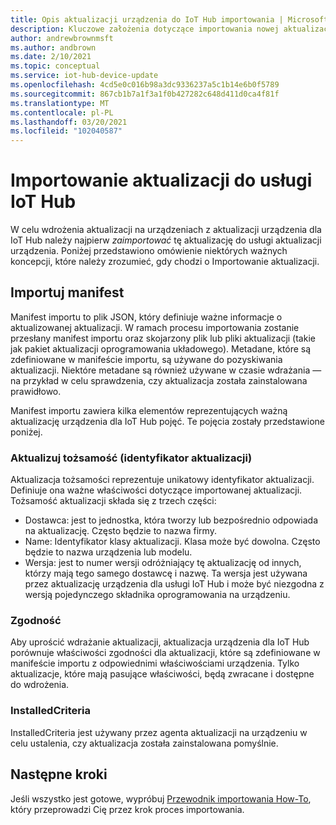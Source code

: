 ```yaml
---
title: Opis aktualizacji urządzenia do IoT Hub importowania | Microsoft Docs
description: Kluczowe założenia dotyczące importowania nowej aktualizacji do aktualizacji urządzenia dla IoT Hub.
author: andrewbrownmsft
ms.author: andbrown
ms.date: 2/10/2021
ms.topic: conceptual
ms.service: iot-hub-device-update
ms.openlocfilehash: 4cd5e0c016b98a3dc9336237a5c1b14e6b0f5789
ms.sourcegitcommit: 867cb1b7a1f3a1f0b427282c648d411d0ca4f81f
ms.translationtype: MT
ms.contentlocale: pl-PL
ms.lasthandoff: 03/20/2021
ms.locfileid: "102040587"
---
```

# <a name="importing-updates-into-device-update-for-iot-hub"></a>Importowanie aktualizacji do usługi IoT Hub
W celu wdrożenia aktualizacji na urządzeniach z aktualizacji urządzenia dla IoT Hub należy najpierw _zaimportować_ tę aktualizację do usługi aktualizacji urządzenia. Poniżej przedstawiono omówienie niektórych ważnych koncepcji, które należy zrozumieć, gdy chodzi o Importowanie aktualizacji.

## <a name="import-manifest"></a>Importuj manifest

Manifest importu to plik JSON, który definiuje ważne informacje o aktualizowanej aktualizacji. W ramach procesu importowania zostanie przesłany manifest importu oraz skojarzony plik lub pliki aktualizacji (takie jak pakiet aktualizacji oprogramowania układowego). Metadane, które są zdefiniowane w manifeście importu, są używane do pozyskiwania aktualizacji. Niektóre metadane są również używane w czasie wdrażania — na przykład w celu sprawdzenia, czy aktualizacja została zainstalowana prawidłowo.

Manifest importu zawiera kilka elementów reprezentujących ważną aktualizację urządzenia dla IoT Hub pojęć. Te pojęcia zostały przedstawione poniżej.

### <a name="update-identity-update-id"></a>Aktualizuj tożsamość (identyfikator aktualizacji)

Aktualizacja tożsamości reprezentuje unikatowy identyfikator aktualizacji. Definiuje ona ważne właściwości dotyczące importowanej aktualizacji. Tożsamość aktualizacji składa się z trzech części:
* Dostawca: jest to jednostka, która tworzy lub bezpośrednio odpowiada na aktualizację. Często będzie to nazwa firmy.
* Name: Identyfikator klasy aktualizacji. Klasa może być dowolna. Często będzie to nazwa urządzenia lub modelu.
* Wersja: jest to numer wersji odróżniający tę aktualizację od innych, którzy mają tego samego dostawcę i nazwę. Ta wersja jest używana przez aktualizację urządzenia dla usługi IoT Hub i może być niezgodna z wersją pojedynczego składnika oprogramowania na urządzeniu. 

### <a name="compatibility"></a>Zgodność

Aby uprościć wdrażanie aktualizacji, aktualizacja urządzenia dla IoT Hub porównuje właściwości zgodności dla aktualizacji, które są zdefiniowane w manifeście importu z odpowiednimi właściwościami urządzenia. Tylko aktualizacje, które mają pasujące właściwości, będą zwracane i dostępne do wdrożenia.

### <a name="installedcriteria"></a>InstalledCriteria

InstalledCriteria jest używany przez agenta aktualizacji na urządzeniu w celu ustalenia, czy aktualizacja została zainstalowana pomyślnie.


## <a name="next-steps"></a>Następne kroki

Jeśli wszystko jest gotowe, wypróbuj [Przewodnik importowania How-To](./import-update.md), który przeprowadzi Cię przez krok proces importowania.


